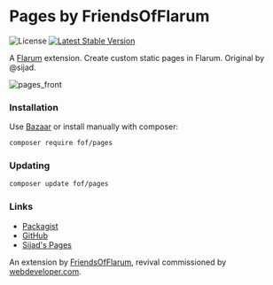 # Pages by FriendsOfFlarum

![License](https://img.shields.io/badge/license-MIT-blue.svg) [![Latest Stable Version](https://img.shields.io/packagist/v/fof/pages.svg)](https://packagist.org/packages/fof/pages)

A [Flarum](https://flarum.org/) extension. Create custom static pages in Flarum. Original by @sijad.

![pages_front](https://cloud.githubusercontent.com/assets/7693001/14614939/aa14d7dc-05b8-11e6-9c24-7492820bcd1d.png)

### Installation

Use [Bazaar](https://discuss.flarum.org/d/5151-flagrow-bazaar-the-extension-marketplace) or install manually with composer:

```sh
composer require fof/pages
```

### Updating

```sh
composer update fof/pages
```

### Links

- [Packagist](https://packagist.org/packages/fof/pages)
- [GitHub](https://github.com/FriendsOfFlarum/pages)
- [Sijad's Pages](https://github.com/sijad/flarum-ext-pages)

An extension by [FriendsOfFlarum](https://github.com/FriendsOfFlarum), revival commissioned by [webdeveloper.com](https://webdeveloper.com/).

